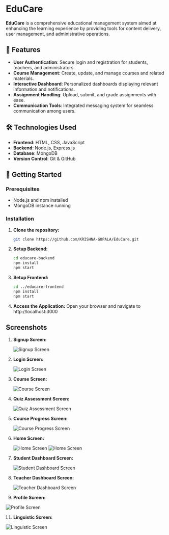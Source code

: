 # EduCare

**EduCare** is a comprehensive educational management system aimed at enhancing the learning experience by providing tools for content delivery, user management, and administrative operations.

## 📌 Features

- **User Authentication**: Secure login and registration for students, teachers, and administrators.
- **Course Management**: Create, update, and manage courses and related materials.
- **Interactive Dashboard**: Personalized dashboards displaying relevant information and notifications.
- **Assignment Handling**: Upload, submit, and grade assignments with ease.
- **Communication Tools**: Integrated messaging system for seamless communication among users.

## 🛠️ Technologies Used

- **Frontend**: HTML, CSS, JavaScript
- **Backend**: Node.js, Express.js
- **Database**: MongoDB
- **Version Control**: Git & GitHub

## 🚀 Getting Started

### Prerequisites

- Node.js and npm installed
- MongoDB instance running

### Installation

1. **Clone the repository:**
   ```bash
   git clone https://github.com/KRISHNA-GOPALA/EduCare.git
   ```

2. **Setup Backend:**
   ```bash
   cd educare-backend
   npm install
   npm start
   ```
   
3. **Setup Frontend:**
   ```bash
   cd ../educare-frontend
   npm install
   npm start
   ```
   
4. **Access the Application:**
   Open your browser and navigate to http://localhost:3000

## Screenshots
1. **Signup Screen:**

   ![Signup Screen](images/signup.jpeg)

2. **Login Screen:**

   ![Login Screen](images/login.jpeg)

3. **Course Screen:**

   ![Course Screen](images/cources.jpeg)

4. **Quiz Assessment Screen:**

   ![Quiz Assessment Screen](images/assessment.jpeg)

5. **Course Progress Screen:**

   ![Course Progress Screen](images/cource_progress.jpeg)

6. **Home Screen:**

   ![Home Screen](images/home1.jpeg)
   ![Home Screen](images/home2.jpeg)

8. **Student Dashboard Screen:**

   ![Student Dashboard Screen](images/student_dashboard.jpeg)

9. **Teacher Dashboard Screen:**

   ![Teacher Dashboard Screen](images/teacher_dashboard.jpeg)

10. **Profile Screen:**

   ![Profile Screen](images/profile.jpg)

11. **Linguistic Screen:**

   ![Linguistic Screen](images/multi_lingual.jpeg)
